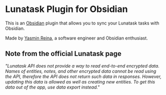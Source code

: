 # Lunatask Plugin for Obsidian

This is an [Obsidian](https://obsidian.md) plugin that allows you to sync your Lunatask tasks with Obsidian.

Made by [Yasmin Reina](https://github.com/yasminrei), a software engineer and Obsidian enthusiast.

## Note from the official Lunatask page
*"Lunatask API does not provide a way to read end-to-end encrypted data. Names of entities, notes, and other encrypted data cannot be read using the API, therefore the API does not return such data in responses. However, updating this data is allowed as well as creating new entities. To get this data out of the app, use data export instead."*